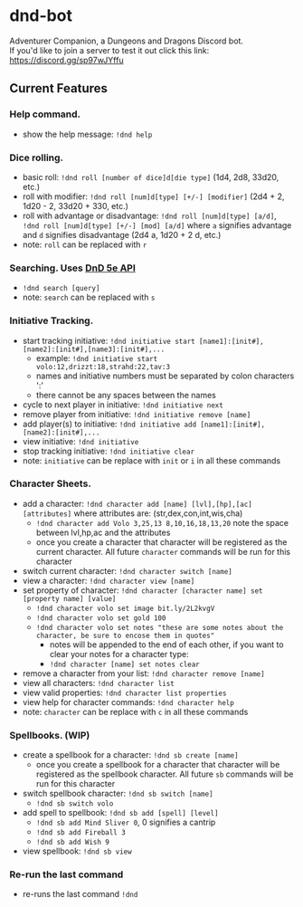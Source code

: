 # dnd-bot
Adventurer Companion, a Dungeons and Dragons Discord bot.  
If you'd like to join a server to test it out click this link: https://discord.gg/sp97wJYffu

## Current Features  
### Help command. 
- show the help message: `!dnd help`
### Dice rolling. 
- basic roll: `!dnd roll [number of dice]d[die type]` (1d4, 2d8, 33d20, etc.)
- roll with modifier: `!dnd roll [num]d[type] [+/-] [modifier]` (2d4 + 2, 1d20 - 2, 33d20 + 330, etc.)
- roll with advantage or disadvantage: `!dnd roll [num]d[type] [a/d]`, `!dnd roll [num]d[type] [+/-] [mod] [a/d]` where `a` signifies advantage and `d` signifies disadvantage (2d4 a, 1d20 + 2 d, etc.)
- note: `roll` can be replaced with `r`
### Searching. Uses [DnD 5e API](https://www.dnd5eapi.co/)
- `!dnd search [query]`
- note: `search` can be replaced with `s`
### Initiative Tracking.
- start tracking initiative: `!dnd initiative start [name1]:[init#],[name2]:[init#],[name3]:[init#],...` 
  - example: `!dnd initiative start volo:12,drizzt:18,strahd:22,tav:3`
  - names and initiative numbers must be separated by colon characters ':'
  - there cannot be any spaces between the names
- cycle to next player in initiative: `!dnd initiative next`
- remove player from initiative: `!dnd initiative remove [name]`
- add player(s) to initiative: `!dnd initiative add [name1]:[init#],[name2]:[init#],...`
- view initiative: `!dnd initiative`
- stop tracking initiative: `!dnd initiative clear` 
- note: `initiative` can be replace with `init` or `i` in all these commands
### Character Sheets.
- add a character: `!dnd character add [name] [lvl],[hp],[ac] [attributes]` where attributes are: (str,dex,con,int,wis,cha)
  - `!dnd character add Volo 3,25,13 8,10,16,18,13,20` note the space between lvl,hp,ac and the attributes
  - once you create a character that character will be registered as the current character. All future `character` commands will be run for this character
- switch current character: `!dnd character switch [name]`
- view a character: `!dnd character view [name]`
- set property of character: `!dnd character [character name] set [property name] [value]`
  - `!dnd character volo set image bit.ly/2L2kvgV`
  - `!dnd character volo set gold 100`
  - `!dnd character volo set notes "these are some notes about the character, be sure to encose them in quotes"`
    - notes will be appended to the end of each other, if you want to clear your notes for a character type:
    - `!dnd character [name] set notes clear`
- remove a character from your list: `!dnd character remove [name]`
- view all characters: `!dnd character list`
- view valid properties: `!dnd character list properties`
- view help for character commands: `!dnd character help`
- note: `character` can be replace with `c` in all these commands
### Spellbooks. (WIP)
- create a spellbook for a character: `!dnd sb create [name]`
  - once you create a spellbook for a character that character will be registered as the spellbook character. All future `sb` commands will be run for this character
- switch spellbook character: `!dnd sb switch [name]`
  - `!dnd sb switch volo`
- add spell to spellbook: `!dnd sb add [spell] [level]`
  - `!dnd sb add Mind Sliver 0`, 0 signifies a cantrip
  - `!dnd sb add Fireball 3`
  - `!dnd sb add Wish 9`
- view spellbook: `!dnd sb view`
### Re-run the last command
- re-runs the last command `!dnd`


